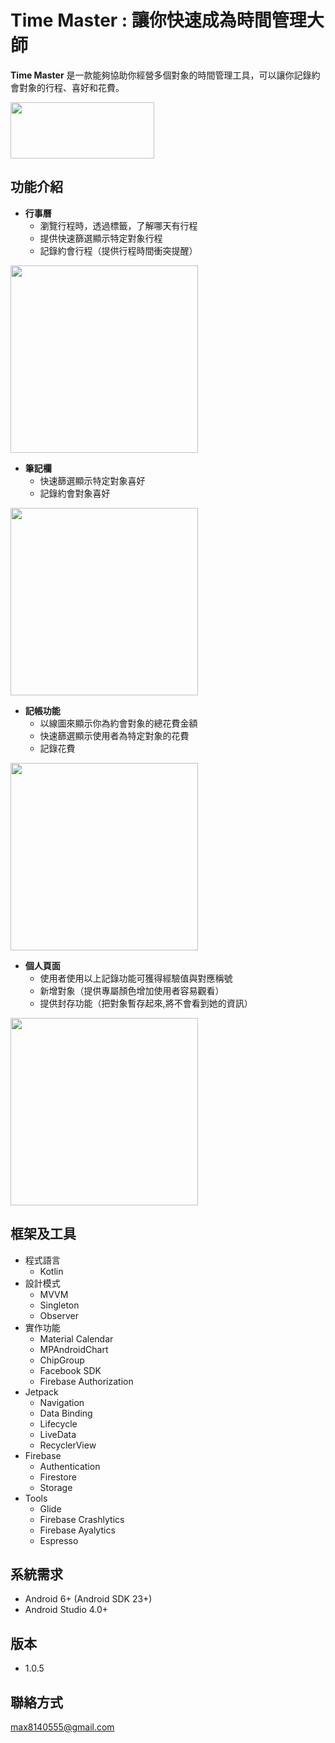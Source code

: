 # Time Master : 讓你快速成為時間管理大師
**Time Master** 是一款能夠協助你經營多個對象的時間管理工具，可以讓你記錄約會對象的行程、喜好和花費。

<a href="https://play.google.com/store/apps/details?id=com.max.timemaster"><img src="https://camo.githubusercontent.com/9b43e9e7bdf73be90eaee8bf94cf61440638567e/68747470733a2f2f692e696d6775722e636f6d2f49353862574c642e706e67" width="230" height="90"></a>


## 功能介紹

- **行事曆**
  - 瀏覽行程時，透過標籤，了解哪天有行程
  - 提供快速篩選顯示特定對象行程
  - 記錄約會行程（提供行程時間衝突提醒）<br> 
<img src="https://i.imgur.com/LCz8gWq.png" height="300" boarder="1"/>

- **筆記欄**
  - 快速篩選顯示特定對象喜好
  - 記錄約會對象喜好<br>
<img src="https://i.imgur.com/G6B2ztZ.png" height="300" boarder="1"/>

- **記帳功能**
  - 以線圖來顯示你為約會對象的總花費金額
  - 快速篩選顯示使用者為特定對象的花費
  - 記錄花費<br>
<img src="https://i.imgur.com/pZI1zX1.png" height="300" boarder="1"/>

- **個人頁面**
  - 使用者使用以上記錄功能可獲得經驗值與對應稱號
  - 新增對象（提供專屬顏色增加使用者容易觀看）
  - 提供封存功能（把對象暫存起來,將不會看到她的資訊）<br>
<img src="https://i.imgur.com/PZsO1fV.png" height="300" boarder="1"/>

## 框架及工具
- 程式語言
  - Kotlin
- 設計模式
  - MVVM
  - Singleton
  - Observer
- 實作功能
  - Material Calendar
  - MPAndroidChart
  - ChipGroup
  - Facebook SDK
  - Firebase Authorization
- Jetpack
  - Navigation
  - Data Binding
  - Lifecycle
  - LiveData
  - RecyclerView
- Firebase
  - Authentication
  - Firestore
  - Storage
- Tools
  - Glide
  - Firebase Crashlytics
  - Firebase Ayalytics
  - Espresso
## 系統需求
- Android 6+ (Android SDK 23+)
- Android Studio 4.0+
## 版本
- 1.0.5
## 聯絡方式
max8140555@gmail.com
